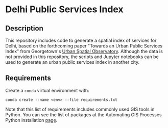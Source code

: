 # Delhi Public Services Index

## Description

This repository includes code to generate a spatial index of services for Delhi, based on the forthcoming paper "Towards an Urban Public Services Index" from Georgetown's [Urban Spatial Observatory](https://www.urbanspatialobservatory.org/). Although the data is not provided in this repository, the scripts and Jupyter notebooks can be used to generate an urban public services index in another city.

## Requirements

Create a `conda` virtual environment with:
```
conda create --name <env> --file requirements.txt
```
Note that this list of requirements includes commonly used GIS tools in Python. You can see the list of packages at the Automating GIS Processes Python installation [page](https://automating-gis-processes.github.io/site/course-info/Installing_Anacondas_GIS.html#the-easiest-way).
